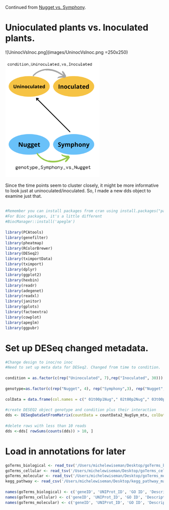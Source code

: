 Continued from [Nugget vs. Symphony](DESeq-Nugget_vs_Sym.md). 

# Unioculated plants vs. Inoculated plants. 

![UninocVsInoc.png](images/UninocVsInoc.png =250x250)

<img src="images/UninocVsInoc.png" width="300">

Since the time points seem to cluster closely, it might be more informative to look just at uninoculated/inoculated. So, I made a new dds object to examine just that. 

```r load packages, message=FALSE, warning=FALSE, include=FALSE

#Remember you can install packages from cran using install.packages("packagename")
#For Bioc packages, it's a little different
#BiocManager::install('apeglm')

library(PCAtools)
library(genefilter)
library(pheatmap)
library(RColorBrewer)
library(DESeq2)
library(tximportData)
library(tximport)
library(dplyr)
library(ggplot2)
library(hexbin)
library(readr)
library(adegenet)
library(readxl)
library(janitor)
library(gplots)
library(factoextra)
library(cowplot)
library(apeglm)
library(ggpubr)
```
# Set up DESeq changed metadata. 

```r
#Change design to inoc/no inoc
#Need to set up meta data for DESeq2. Changed from time to condition. 

condition = as.factor(c(rep("Uninoculated", 7),rep("Inoculated", 30))) 

genotype=as.factor(c(rep("Nugget", 4), rep("Symphony",3), rep("Nugget", 3), rep("Symphony", 4), rep("Nugget", 4), rep("Symphony", 4), rep("Nugget", 4), rep("Symphony", 4), rep("Nugget", 4), rep("Symphony", 3)))

colData = data.frame(col.names = c(" 01t00p1Nug"," 02t00p2Nug"," 03t00p3Nug"," 04t00p4Nug", " 05t00p1Sym", " 06t00p2Sym","07t00p3Sym","09t12p1Nug","10t12p2Nug","11t12p3Nug","12t12p1Sym","13t12p2Sym","14t12p3Sym","15t12p4Sym","16t24p1Nug","17t24p2Nug","18t24p3Nug","19t24p4Nug","20t24p1Sym","21t24p2Sym","22t24p3Sym","23t24p4Sym","24t48p1Nug","25t48p2Nug","26t48p3Nug","27t48p4Nug","28t48p1Sym","29t48p2Sym","30t48p3Sym","31t48p4Sym","32t72p1Nug","33t72p2Nug","34t72p3Nug","35t72p4Nug","36t72p1Sym","37t72p2Sym","39t72p4Sym"), genotype, condition) #condition

#create DESEQ2 object genotype and condition plus their interaction
dds <- DESeqDataSetFromMatrix(countData = countData2_NugSym_mtx, colData = colData, ~ genotype + condition + genotype:condition)

#delete rows with less than 10 reads
dds <-dds[ rowSums(counts(dds)) > 10, ]
```

# Load in annotations for later

```r
goTerms_biological <- read_tsv('/Users/michelewiseman/Desktop/goTerms_biologicalProcesses.tsv', col_names=FALSE)
goTerms_cellular <- read_tsv('/Users/michelewiseman/Desktop/goTerms_cellularComponents.tsv', col_names=FALSE)
goTerms_molecular <- read_tsv('/Users/michelewiseman/Desktop/goTerms_molecularFunction.tsv', col_names=FALSE)
kegg_pathway <- read_csv('/Users/michelewiseman/Desktop/kegg_pathway_map.csv', col_names=TRUE)

names(goTerms_biological) <- c('geneID', 'UNIProt_ID', 'GO ID', 'Description', 'Key terms')
names(goTerms_cellular) <- c('geneID', 'UNIProt_ID', 'GO ID', 'Description', 'Key terms')
names(goTerms_molecular) <- c('geneID', 'UNIProt_ID', 'GO ID', 'Description', 'Key terms')
```
